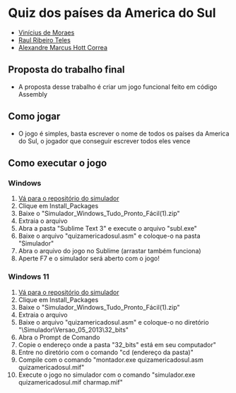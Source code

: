 # Quiz dos países da America do Sul
* [Vinícius de Moraes](https://github.com/Boemio)
* [Raul Ribeiro Teles](https://github.com/raultel) 
* [Alexandre Marcus Hott Correa](https://github.com/protocolo22)

## Proposta do trabalho final
* A proposta desse trabalho é criar um jogo funcional feito em código Assembly

## Como jogar
* O jogo é simples, basta escrever o nome de todos os países da America do Sul, o jogador que conseguir escrever todos eles vence

## Como executar o jogo
### Windows
1. [Vá para o repositório do simulador](https://github.com/Boemio/Processador-ICMC)
2. Clique em Install_Packages
3. Baixe o "Simulador_Windows_Tudo_Pronto_Fácil(1).zip"
4. Extraia o arquivo
5. Abra a pasta "Sublime Text 3" e execute o arquivo "subl.exe"
6. Baixe o arquivo "quizamericadosul.asm" e coloque-o na pasta "Simulador"
7. Abra o arquivo do jogo no Sublime (arrastar também funciona)
8. Aperte F7 e o simulador será aberto com o jogo!

### Windows 11
1. [Vá para o repositório do simulador](https://github.com/Boemio/Processador-ICMC)
2. Clique em Install_Packages
3. Baixe o "Simulador_Windows_Tudo_Pronto_Fácil(1).zip"
4. Extraia o arquivo
5. Baixe o arquivo "quizamericadosul.asm" e coloque-o no diretório "\Simulador\Versao_05_2013\32_bits"
6. Abra o Prompt de Comando
7. Copie o endereço onde a pasta "32_bits" está em seu computador"
8. Entre no diretório com o comando "cd (endereço da pasta)"
9. Compile com o comando "montador.exe quizamericadosul.asm quizamericadosul.mif"
10. Execute o jogo no simulador com o comando "simulador.exe quizamericadosul.mif charmap.mif"
